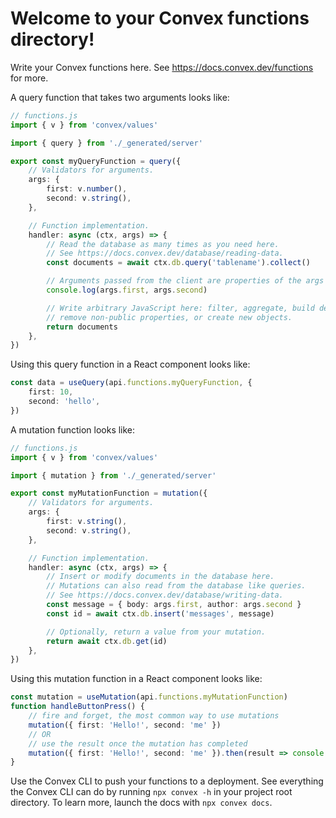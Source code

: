 # Welcome to your Convex functions directory!

Write your Convex functions here.
See https://docs.convex.dev/functions for more.

A query function that takes two arguments looks like:

```ts
// functions.js
import { v } from 'convex/values'

import { query } from './_generated/server'

export const myQueryFunction = query({
    // Validators for arguments.
    args: {
        first: v.number(),
        second: v.string(),
    },

    // Function implementation.
    handler: async (ctx, args) => {
        // Read the database as many times as you need here.
        // See https://docs.convex.dev/database/reading-data.
        const documents = await ctx.db.query('tablename').collect()

        // Arguments passed from the client are properties of the args object.
        console.log(args.first, args.second)

        // Write arbitrary JavaScript here: filter, aggregate, build derived data,
        // remove non-public properties, or create new objects.
        return documents
    },
})
```

Using this query function in a React component looks like:

```ts
const data = useQuery(api.functions.myQueryFunction, {
    first: 10,
    second: 'hello',
})
```

A mutation function looks like:

```ts
// functions.js
import { v } from 'convex/values'

import { mutation } from './_generated/server'

export const myMutationFunction = mutation({
    // Validators for arguments.
    args: {
        first: v.string(),
        second: v.string(),
    },

    // Function implementation.
    handler: async (ctx, args) => {
        // Insert or modify documents in the database here.
        // Mutations can also read from the database like queries.
        // See https://docs.convex.dev/database/writing-data.
        const message = { body: args.first, author: args.second }
        const id = await ctx.db.insert('messages', message)

        // Optionally, return a value from your mutation.
        return await ctx.db.get(id)
    },
})
```

Using this mutation function in a React component looks like:

```ts
const mutation = useMutation(api.functions.myMutationFunction)
function handleButtonPress() {
    // fire and forget, the most common way to use mutations
    mutation({ first: 'Hello!', second: 'me' })
    // OR
    // use the result once the mutation has completed
    mutation({ first: 'Hello!', second: 'me' }).then(result => console.log(result))
}
```

Use the Convex CLI to push your functions to a deployment. See everything
the Convex CLI can do by running `npx convex -h` in your project root
directory. To learn more, launch the docs with `npx convex docs`.
